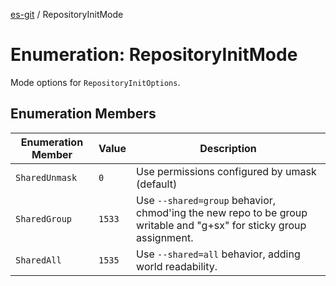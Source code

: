 [es-git](../globals.md) / RepositoryInitMode

# Enumeration: RepositoryInitMode

Mode options for `RepositoryInitOptions`.

## Enumeration Members

| Enumeration Member | Value | Description |
| ------ | ------ | ------ |
| <a id="sharedunmask"></a> `SharedUnmask` | `0` | Use permissions configured by umask (default) |
| <a id="sharedgroup"></a> `SharedGroup` | `1533` | Use `--shared=group` behavior, chmod'ing the new repo to be group writable and "g+sx" for sticky group assignment. |
| <a id="sharedall"></a> `SharedAll` | `1535` | Use `--shared=all` behavior, adding world readability. |
